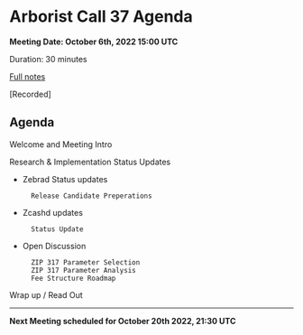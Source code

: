 # Arborist Call 37 Agenda

**Meeting Date: October 6th, 2022 15:00 UTC**

Duration: 30 minutes

[Full notes](https://github.com/ZcashCommunityGrants/arboretum-notes/blob/main/AllArboristCallNotes/Arborist%20Call%2037-Notes.md)

[Recorded]


## Agenda

Welcome and Meeting Intro

Research & Implementation Status Updates

+ Zebrad Status updates 
      
        Release Candidate Preperations
    

+ Zcashd updates

        Status Update
       

+ Open Discussion

        ZIP 317 Parameter Selection 
        ZIP 317 Parameter Analysis
        Fee Structure Roadmap 
   


Wrap up / Read Out

___

**Next Meeting scheduled for October 20th 2022, 21:30 UTC**
